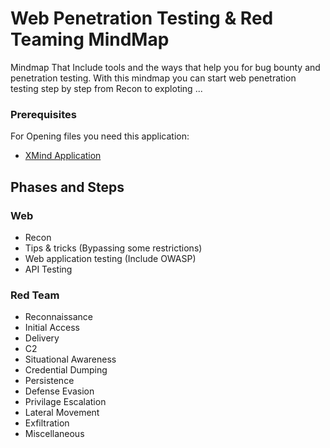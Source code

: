 # Web Penetration Testing & Red Teaming MindMap

Mindmap That Include tools and the ways that help you for bug bounty and penetration testing.
With this mindmap you can start web penetration testing step by step from Recon to exploting ...

### Prerequisites

For Opening files you need this application:

* <a href="https://xmind.app/">XMind Application</a>

## Phases and Steps

### Web
* Recon
* Tips & tricks (Bypassing some restrictions)
* Web application testing (Include OWASP)
* API Testing

### Red Team
 * Reconnaissance
 * Initial Access
 * Delivery
 * C2
 * Situational Awareness
 * Credential Dumping
 * Persistence
 * Defense Evasion
 * Privilage Escalation
 * Lateral Movement
 * Exfiltration
 * Miscellaneous
